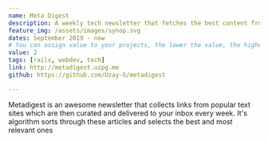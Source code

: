 ```yaml
---
name: Meta Digest
description: A weekly tech newsletter that fetches the best content from sites like hacker news, lobste.rs and dev.to
feature_img: /assets/images/synop.svg
dates: September 2019 - now
# You can assign value to your projects, the lower the value, the higher the project will be
value: 2
tags: [rails, webdev, tech]
link: http://metadigest.uzpg.me   
github: https://github.com/Uzay-G/metadigest

---
```

Metadigest is an awesome newsletter that collects links from popular text sites which are then curated and delivered to your inbox every week. It's algorithm sorts through these articles and selects the best and most relevant ones
